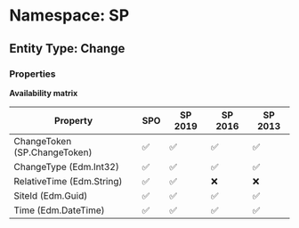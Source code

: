 # Namespace: SP

## Entity Type: Change

### Properties

**Availability matrix**

Property | SPO | SP 2019 | SP 2016 | SP 2013
----------|-----|---------|---------|--------
ChangeToken (SP.ChangeToken) | ✅ | ✅ | ✅ | ✅
ChangeType (Edm.Int32) | ✅ | ✅ | ✅ | ✅
RelativeTime (Edm.String) | ✅ | ✅ | ❌ | ❌
SiteId (Edm.Guid) | ✅ | ✅ | ✅ | ✅
Time (Edm.DateTime) | ✅ | ✅ | ✅ | ✅

